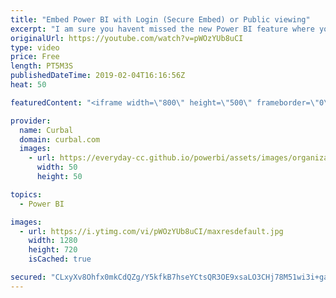 ```yaml
---
title: "Embed Power BI with Login (Secure Embed) or Public viewing"
excerpt: "I am sure you havent missed the new Power BI feature where you can securely embed Power BI reports with no code.  Patrick from @guyinacube shared how to use it on intenal portals, I will show you how to do it on public websites. Here is his video: https://www.youtube.com/watch?v=gcA9Nb1M0EM  The results:"
originalUrl: https://youtube.com/watch?v=pWOzYUb8uCI
type: video
price: Free
length: PT5M3S
publishedDateTime: 2019-02-04T16:16:56Z
heat: 50

featuredContent: "<iframe width=\"800\" height=\"500\" frameborder=\"0\" src=\"https://www.youtube.com/embed/pWOzYUb8uCI\" allow=\"accelerometer; autoplay; encrypted-media; gyroscope; picture-in-picture\" allowfullscreen></iframe>"

provider:
  name: Curbal
  domain: curbal.com
  images:
    - url: https://everyday-cc.github.io/powerbi/assets/images/organizations/curbal.com-50x50.jpg
      width: 50
      height: 50

topics:
  - Power BI

images:
  - url: https://i.ytimg.com/vi/pWOzYUb8uCI/maxresdefault.jpg
    width: 1280
    height: 720
    isCached: true

secured: "CLxyXv8Ohfx0mkCdQZg/Y5kfkB7hseYCtsQR3OE9xsaLO3CHj78M51wi3i+gaWFbREhgAHIJl6s8L9On4hrlqOt9zXtt7zMinNabJkJ8D4PM24/eHnmWLIa5YyDIWbl48caEgXtJJvQ3pxvFS26S16PMEgOmHYACQVkqc9DbxUb7AUnTvpw4rwE3b2tFq0AxCKHCqq4ZkDSYp3BLD6l4u6Q/iWFRyJ8cINCudZWQyzuudypM4ypcYwXS/P9ePB2GAaqK9yLhDOYryR3CzFvWSCdLKqo3YOY7DoEYnZaZTdJCkFNUxEBgOw70hMyUDnNo5arX5pymmnuNx9OUDNM/YSOWFSDRLqIeSvAuJruhOK1WWZ0/Kz3IjD5/boPTcOJ1qWxeo3KAgBjdeODhW8mAXXLFn6HECiBuABY2xmo2YLc=;hutOVwaQJ5Qg3NaCutNVdQ=="
---
```



